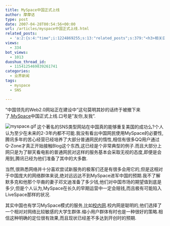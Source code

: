 ```yaml
---
title: MySpace中国正式上线
author: 摩摩诘
type: post
date: 2007-04-28T00:54:56+00:00
url: /articles/myspace中国正式上线.html
related_posts:
  - 'a:2:{s:4:"time";i:1224869255;s:13:"related_posts";s:379:"<h3>相关日志</h3><ul class="related_post"><li><a href="http://www.digglife.cn/articles/online-business-cards-produced-fackbook-and-myspace.html" title="在线制作Fackbook和Myspace名片">在线制作Fackbook和Myspace名片</a></li><li><a href="http://www.digglife.cn/articles/keso-yahoo-mash.html" title="Yahoo! Mash上的假Keso?">Yahoo! Mash上的假Keso?</a></li></ul>";}'
views:
  - 334
bot_views:
  - 1013
duoshuo_thread_id:
  - 1154125469839261741
categories:
  - 业界新闻
tags:
  - myspace
  - SNS

---
```

&#8220;中国领先的Web2.0网站正在建设中&#8221;这句莫明其妙的话终于被撤下来了,<a target="_blank" href="http://www.myspace.cn">MySpace</a>中国正式上线.口号是&#8221;友你,友我&#8221;.

<img align="left" src="https://www.digglife.net/wp-content/uploads/3/379/2007/04/myspace.gif" alt="myspace.gif" title="myspace.gif" />

<p align="left">
  这个著名的SNS类型网站在中国真的能够重复美国的成功么?个人认为至少在未来的2-3年内都不可能.我没有看出中国网民使用MySpace的必要性,腾讯多年的苦心经营已经培养了大部分普通网民的惰性,相信有很多QQ用户通过Q-Zone才真正开始接触Blog这个东西,这已经是个非常典型的例子.而且大部分上网只是为了聊天看电影的普通网民对这样的服务基本会采取无视的态度,即便是会用到,腾讯已经为他们准备了其中的大多数.
</p>

<p align="left">
  当然,很熟悉网络并十分喜欢尝试新服务的极客们还是有很多会用它的,但是这相对于中国庞大的网络群体来说,绝对远远达不到MySpace进军中国的预期.我不了解默多克和他那个华裔的妻子邓文迪准备了多少钱,他们对中国市场的期望值到底是多少,但是个人认为,MySpace在长久的早期运营中一定会赔钱,而且极有可能陷入LiveSpace那样的状况.
</p>

<p align="left">
  其实中国也有学习MySpace模式的服务,比如<a target="_blank" href="http://www.xiaonei.com">校内网</a>.校内网是聪明的,他们选择了一个相对对网络比较敏感的大学生群体.缩小用户群体有时也是一种很好的策略.相信这种明确的定位很有效果,而且现状已经差不多达到开创时的预期.
</p>
